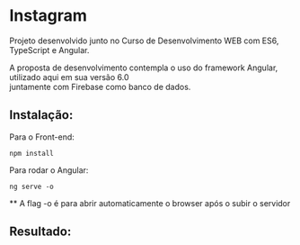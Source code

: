 # Instagram 

Projeto desenvolvido junto no Curso de Desenvolvimento WEB com ES6, TypeScript e Angular.

A proposta de desenvolvimento contempla o uso do framework Angular, utilizado aqui em sua versão 6.0 <br/>
juntamente com Firebase como banco de dados.

 Instalação:
 ------
 Para o Front-end: 
 ```
 npm install
 ```
 
 Para rodar o Angular:
 ```
 ng serve -o
 ```
** A flag -o é para abrir automaticamente o browser após o subir o servidor


 Resultado:
 ------ 
 
 

